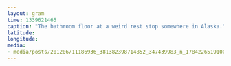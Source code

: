 ```yaml
---
layout: gram
time: 1339621465
caption: "The bathroom floor at a weird rest stop somewhere in Alaska."
latitude: 
longitude: 
media:
- media/posts/201206/11186936_381382398714852_347439983_n_17842265191000351.jpg
---
```

